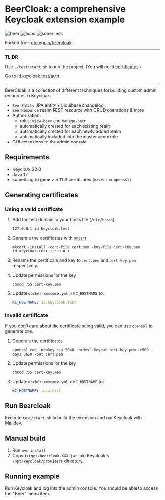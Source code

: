 # BeerCloak: a comprehensive Keycloak extension example

![beer](https://img.shields.io/badge/beer-flowing-green)
![hops](https://img.shields.io/badge/hops-100%25-green)
![soberness](https://img.shields.io/badge/soberness-none-red)

Forked from [dteleguin/beercloak](https://github.com/dteleguin/beercloak).

---
**TL;DR**

Use `./test/start.sh` to run the project. (You will need [certificates](#generating-certificates).)

Go to [id.keycloak.test/auth](https://id.keycloak.test/auth/).

---

BeerCloak is a collection of different techniques for building custom admin resources in Keycloak.

* `BeerEntity` JPA entity + Liquibase changelog
* `BeerResource` realm REST resource with CRUD operations & more
* Authorization:
  * roles: `view-beer` and `manage-beer`
  * automatically created for each existing realm
  * automatically created for each newly added realm
  * automatically included into the master `admin` role
* GUI extensions to the admin console

## Requirements

* Keycloak 22.0
* Java 17
* something to generate TLS certificates (`mkcert` or `openssl`)

## Generating certificates

### Using a valid certificate

1. Add the test domain to your hosts file (`/etc/hosts`)
   ```
   127.0.0.1 id.keycloak.test
   ```
   
2. Generate the certificates with [`mkcert`](https://github.com/FiloSottile/mkcert)
   ```
   mkcert -install -cert-file cert.pem -key-file cert-key.pem id.keycloak.test 127.0.0.1
   ```
   
3. Rename the certificate and key to `cert.pem` and `cert-key.pem` respectively.

4. Update permissions for the key
   ```
   chmod 755 cert-key.pem
   ```

5. Update `docker-compose.yml` > `KC_HOSTNAME` to:
   ```yaml
   KC_HOSTNAME: id.keycloak.test
   ```

### Invalid certificate

If you don't care about the certificate being valid, you can use `openssl` to generate one.

1. Generate the certificates
   ```
   openssl req -newkey rsa:2048 -nodes -keyout cert-key.pem -x509 -days 3650 -out cert.pem
   ```
   
2. Update permissions for the key
   ```￼
   chmod 755 cert-key.pem
   ```

3. Update `docker-compose.yml` > `KC_HOSTNAME` to:
   ```yaml
   KC_HOSTNAME: localhost
   ```

## Run Beercloak

Execute `test/start.sh` to build the extension and run Keycloak with Maildev.

## Manual build

1. Run `mvn install`
2. Copy `target/beercloak-XXX.jar` into Keycloak's `/opt/keycloak/providers` directory.

## Running example

Run Keycloak and log into the admin console. You should be able to access the "Beer" menu item.
